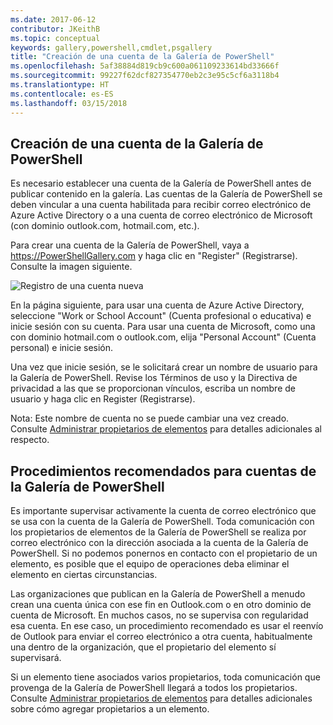 ```yaml
---
ms.date: 2017-06-12
contributor: JKeithB
ms.topic: conceptual
keywords: gallery,powershell,cmdlet,psgallery
title: "Creación de una cuenta de la Galería de PowerShell"
ms.openlocfilehash: 5af38884d819cb9c600a061109233614bd33666f
ms.sourcegitcommit: 99227f62dcf827354770eb2c3e95c5cf6a3118b4
ms.translationtype: HT
ms.contentlocale: es-ES
ms.lasthandoff: 03/15/2018
---
```

## <a name="creating-a-powershell-gallery-account"></a>Creación de una cuenta de la Galería de PowerShell

Es necesario establecer una cuenta de la Galería de PowerShell antes de publicar contenido en la galería. Las cuentas de la Galería de PowerShell se deben vincular a una cuenta habilitada para recibir correo electrónico de Azure Active Directory o a una cuenta de correo electrónico de Microsoft (con dominio outlook.com, hotmail.com, etc.).

Para crear una cuenta de la Galería de PowerShell, vaya a https://PowerShellGallery.com y haga clic en "Register" (Registrarse). Consulte la imagen siguiente. 

![Registro de una cuenta nueva](./images/CreatingAccount-Register.png)

En la página siguiente, para usar una cuenta de Azure Active Directory, seleccione "Work or School Account" (Cuenta profesional o educativa) e inicie sesión con su cuenta. Para usar una cuenta de Microsoft, como una con dominio hotmail.com o outlook.com, elija "Personal Account" (Cuenta personal) e inicie sesión. 

Una vez que inicie sesión, se le solicitará crear un nombre de usuario para la Galería de PowerShell. Revise los Términos de uso y la Directiva de privacidad a las que se proporcionan vínculos, escriba un nombre de usuario y haga clic en Register (Registrarse).

Nota: Este nombre de cuenta no se puede cambiar una vez creado.  
Consulte [Administrar propietarios de elementos](https://msdn.microsoft.com/powershell/gallery/psgallery/managing-item-owners) para detalles adicionales al respecto.

## <a name="recommended-practices-for-powershell-gallery-accounts"></a>Procedimientos recomendados para cuentas de la Galería de PowerShell

Es importante supervisar activamente la cuenta de correo electrónico que se usa con la cuenta de la Galería de PowerShell.
Toda comunicación con los propietarios de elementos de la Galería de PowerShell se realiza por correo electrónico con la dirección asociada a la cuenta de la Galería de PowerShell.
Si no podemos ponernos en contacto con el propietario de un elemento, es posible que el equipo de operaciones deba eliminar el elemento en ciertas circunstancias.

Las organizaciones que publican en la Galería de PowerShell a menudo crean una cuenta única con ese fin en Outlook.com o en otro dominio de cuenta de Microsoft.
En muchos casos, no se supervisa con regularidad esa cuenta. En ese caso, un procedimiento recomendado es usar el reenvío de Outlook para enviar el correo electrónico a otra cuenta, habitualmente una dentro de la organización, que el propietario del elemento sí supervisará.

Si un elemento tiene asociados varios propietarios, toda comunicación que provenga de la Galería de PowerShell llegará a todos los propietarios.
Consulte [Administrar propietarios de elementos](https://msdn.microsoft.com/powershell/gallery/psgallery/managing-item-owners) para detalles adicionales sobre cómo agregar propietarios a un elemento. 

